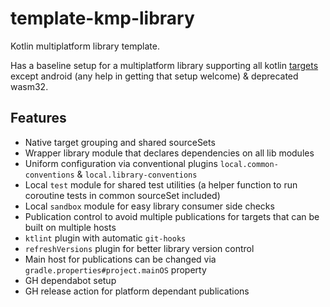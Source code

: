 # template-kmp-library
Kotlin multiplatform library template.

Has a baseline setup for a multiplatform library supporting all kotlin [targets](https://kotlinlang.org/docs/mpp-supported-platforms.html) 
except android (any help in getting that setup welcome) & deprecated wasm32.

## Features
* Native target grouping and shared sourceSets
* Wrapper library module that declares dependencies on all lib modules
* Uniform configuration via conventional plugins `local.common-conventions` & `local.library-conventions`
* Local `test` module for shared test utilities (a helper function to run coroutine tests in common sourceSet included)
* Local `sandbox` module for easy library consumer side checks
* Publication control to avoid multiple publications for targets that can be built on multiple hosts
* `ktlint` plugin with automatic `git-hooks`
* `refreshVersions` plugin for better library version control
* Main host for publications can be changed via `gradle.properties#project.mainOS` property
* GH dependabot setup
* GH release action for platform dependant publications
